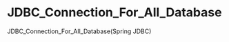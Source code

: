 JDBC_Connection_For_All_Database
================================

JDBC_Connection_For_All_Database(Spring JDBC)
